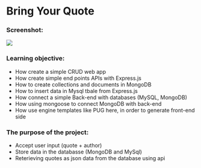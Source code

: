 # Bring Your Quote


### Screenshot:

![](https://i.imgur.com/6X1ieTk.png)


### Learning objective:

- How create a simple CRUD web app
- How create simple end points APIs with Express.js
- How to create collections and documents in MongoDB
- How to insert data in Mysql tbale from Express.js
- How connect a simple Back-end with databases (MySQL, MongoDB)
- How using mongoose to connect MongoDB with back-end
- How use engine templates like PUG here, in order to generate front-end side


### The purpose of the project:

- Accept user input (quote + author)
- Store data in the databasse (MongoDB and MySql)
- Reterieving quotes as json data from the database using api


